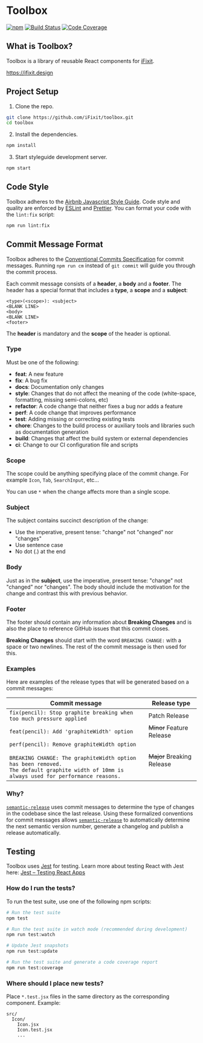 # Toolbox


[![npm](https://img.shields.io/npm/v/@ifixit/toolbox.svg?style=flat-square)](https://www.npmjs.com/package/@ifixit/toolbox)
[![Build Status](https://img.shields.io/travis/iFixit/toolbox/master.svg?style=flat-square)](https://travis-ci.org/iFixit/toolbox)
[![Code Coverage](https://img.shields.io/codecov/c/github/iFixit/toolbox/master.svg?style=flat-square)](https://codecov.io/gh/iFixit/toolbox)


## What is Toolbox?

Toolbox is a library of reusable React components for [iFixit](https://ifixit.com).

https://ifixit.design

## Project Setup

1. Clone the repo.
```bash
git clone https://github.com/iFixit/toolbox.git
cd toolbox
```

2. Install the dependencies.
```bash
npm install
```

3. Start styleguide development server.
```bash
npm start
```

## Code Style

Toolbox adheres to the [Airbnb Javascript Style Guide](https://github.com/airbnb/javascript). Code style and quality are enforced by [ESLint](http://eslint.org/) and [Prettier](https://github.com/prettier/prettier). You can format your code with the `lint:fix` script:

```bash
npm run lint:fix
```

## Commit Message Format

Toolbox adheres to the [Conventional Commits Specification](https://conventionalcommits.org/) for commit messages. Running `npm run cm` instead of `git commit` will guide you through the commit process.

Each commit message consists of a **header**, a **body** and a **footer**.  The header has a special
format that includes a **type**, a **scope** and a **subject**:

```
<type>(<scope>): <subject>
<BLANK LINE>
<body>
<BLANK LINE>
<footer>
```

The **header** is mandatory and the **scope** of the header is optional.

### Type
Must be one of the following:

* **feat**: A new feature
* **fix**: A bug fix
* **docs**: Documentation only changes
* **style**: Changes that do not affect the meaning of the code (white-space, formatting, missing
  semi-colons, etc)
* **refactor**: A code change that neither fixes a bug nor adds a feature
* **perf**: A code change that improves performance
* **test**: Adding missing or correcting existing tests
* **chore**: Changes to the build process or auxiliary tools and libraries such as documentation
  generation
* **build**: Changes that affect the build system or external dependencies
* **ci**: Change to our CI configuration file and scripts

### Scope
The scope could be anything specifying place of the commit change. For example `Icon`,
`Tab`, `SearchInput`, etc...

You can use `*` when the change affects more than a single scope.


### Subject
The subject contains succinct description of the change:

* Use the imperative, present tense: "change" not "changed" nor "changes"
* Use sentence case
* No dot (.) at the end

### Body
Just as in the **subject**, use the imperative, present tense: "change" not "changed" nor "changes".
The body should include the motivation for the change and contrast this with previous behavior.

### Footer
The footer should contain any information about **Breaking Changes** and is also the place to reference GitHub issues that this commit closes.

**Breaking Changes** should start with the word `BREAKING CHANGE:` with a space or two newlines.
The rest of the commit message is then used for this.

### Examples

Here are examples of the release types that will be generated based on a commit messages:

| Commit message                                                                                                                                                                                   | Release type               |
|--------------------------------------------------------------------------------------------------------------------------------------------------------------------------------------------------|----------------------------|
| `fix(pencil): Stop graphite breaking when too much pressure applied`                                                                                                                             | Patch Release              |
| `feat(pencil): Add 'graphiteWidth' option`                                                                                                                                                       | ~~Minor~~ Feature Release  |
| `perf(pencil): Remove graphiteWidth option`<br><br>`BREAKING CHANGE: The graphiteWidth option has been removed.`<br>`The default graphite width of 10mm is always used for performance reasons.` | ~~Major~~ Breaking Release |




### Why?

[`semantic-release`](https://github.com/semantic-release/semantic-release) uses commit messages to determine the type of changes in the codebase since the last release. Using these formalized conventions for commit messages allows [`semantic-release`](https://github.com/semantic-release/semantic-release) to automatically determine the next semantic version number, generate a changelog and publish a release automatically.

## Testing

Toolbox uses [Jest](https://facebook.github.io/jest/) for testing. Learn more about testing React with Jest here: [Jest – Testing React Apps](https://facebook.github.io/jest/docs/en/tutorial-react.html)

### How do I run the tests?

To run the test suite, use one of the following npm scripts:

```bash
# Run the test suite
npm test

# Run the test suite in watch mode (recommended during development)
npm run test:watch

# Update Jest snapshots
npm run test:update

# Run the test suite and generate a code coverage report
npm run test:coverage
```

### Where should I place new tests?

Place `*.test.jsx` files in the same directory as the corresponding component. Example:

```
src/
  Icon/
    Icon.jsx
    Icon.test.jsx
    ...
```

